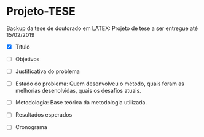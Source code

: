 # Projeto-TESE
Backup da tese de doutorado em LATEX: Projeto de tese a ser entregue até 15/02/2019


- [x] Título
- [ ] Objetivos
- [ ] Justificativa do problema
- [ ] Estado do problema: Quem desenvolveu o método, quais foram as melhorias desenolvidas, quais os desafios atuais.
- [ ] Metodologia: Base teórica da metodologia utilizada.
- [ ] Resultados esperados
- [ ] Cronograma

